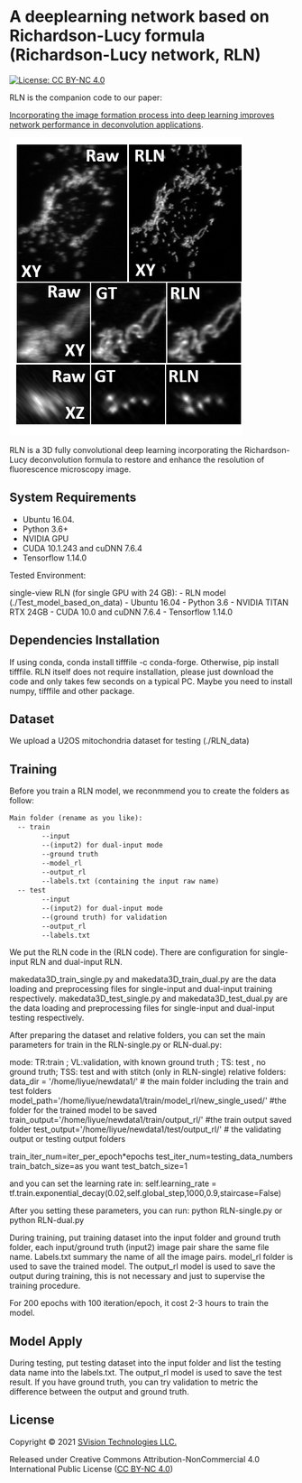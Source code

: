 # A deeplearning network based on Richardson-Lucy formula (Richardson-Lucy network, RLN)

[![License: CC BY-NC 4.0](https://img.shields.io/badge/License-CC%20BY--NC%204.0-lightgrey.svg)](https://creativecommons.org/licenses/by-nc/4.0/)

RLN is the companion code to our paper:

[Incorporating the image formation process into deep learning improves network performance in deconvolution applications](https://www.biorxiv.org/content/10.1101/2022.03.05.483139v1).

![Example](figures/example.png)

RLN is a 3D fully convolutional deep learning incorporating the Richardson-Lucy deconvolution formula to restore and enhance the resolution of fluorescence microscopy image.

## System Requirements

- Ubuntu 16.04.
- Python 3.6+
- NVIDIA GPU
- CUDA 10.1.243 and cuDNN 7.6.4
- Tensorflow 1.14.0

Tested Environment:

single-view RLN (for single GPU with 24 GB):
    - RLN model (./Test_model_based_on_data)
    - Ubuntu 16.04
    - Python 3.6
    - NVIDIA TITAN RTX 24GB
    - CUDA 10.0 and cuDNN 7.6.4
    - Tensorflow 1.14.0
    
## Dependencies Installation
If using conda, conda install tifffile -c conda-forge.
Otherwise, pip install tifffile.
RLN itself does not require installation, please just download the code and only takes few seconds on a typical PC.
Maybe you need to install numpy, tifffile and other package.
    

## Dataset

We upload a U2OS mitochondria dataset for testing (./RLN_data)


## Training

Before you train a RLN model, we reconmmend you to create the folders as follow:

    Main folder (rename as you like):
      -- train
            --input
            --(input2) for dual-input mode
            --ground truth
            --model_rl
            --output_rl
            --labels.txt (containing the input raw name)
      -- test
            --input
            --(input2) for dual-input mode
            --(ground truth) for validation
            --output_rl
            --labels.txt


We put the RLN code in the (RLN code). There are configuration for single-input RLN and dual-input RLN. 

makedata3D_train_single.py and makedata3D_train_dual.py are the data loading and preprocessing files for single-input and dual-input training respectively.
makedata3D_test_single.py and makedata3D_test_dual.py are the data loading and preprocessing files for single-input and dual-input testing respectively.

After preparing the dataset and relative folders, you can set the main parameters for train in the RLN-single.py or RLN-dual.py:

mode: TR:train ; VL:validation, with known ground truth ; TS: test , no ground truth; TSS: test and with stitch (only in RLN-single)
relative folders:
data_dir = '/home/liyue/newdata1/' # the main folder including the train and test folders
model_path='/home/liyue/newdata1/train/model_rl/new_single_used/' #the folder for the trained model to be saved
train_output='/home/liyue/newdata1/train/output_rl/' #the train output saved folder
test_output='/home/liyue/newdata1/test/output_rl/' # the validating output or testing output folders

train_iter_num=iter_per_epoch*epochs
test_iter_num=testing_data_numbers
train_batch_size=as you want
test_batch_size=1

and you can set the learning rate in:
self.learning_rate = tf.train.exponential_decay(0.02,self.global_step,1000,0.9,staircase=False)

After you setting these parameters, you can run: python RLN-single.py or python RLN-dual.py


During training, put training dataset into the input folder and ground truth folder, each input/ground truth (input2) image pair share the same file name. Labels.txt summary the name of all the image pairs. model_rl folder is used to save the trained model. The output_rl model is used to save the output during training, this is not necessary and just to supervise the training procedure.

For 200 epochs with 100 iteration/epoch, it cost 2-3 hours to train the model.



## Model Apply

During testing, put testing dataset into the input folder and list the testing data name into the labels.txt. The output_rl model is used to save the test result. If you have ground truth, you can try validation to metric the difference between the output and ground truth.

## License

Copyright © 2021 [SVision Technologies LLC.](https://www.aivia-software.com/)

Released under Creative Commons Attribution-NonCommercial 4.0 International Public License ([CC BY-NC 4.0](https://creativecommons.org/licenses/by-nc/4.0/))
